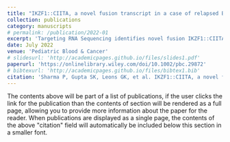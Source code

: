 ```yaml
---
title: "IKZF1::CIITA, a novel fusion transcript in a case of relapsed B‐cell acute lymphoblastic leukemia"
collection: publications
category: manuscripts
# permalink: /publication/2022-01
excerpt: 'Targeting RNA Sequencing identifies novel fusion IKZF1::CIITA in a high-risk 'B-other' B-ALL.'
date: July 2022
venue: 'Pediatric Blood & Cancer'
# slidesurl: 'http://academicpages.github.io/files/slides1.pdf'
paperurl: 'https://onlinelibrary.wiley.com/doi/10.1002/pbc.29872'
# bibtexurl: 'http://academicpages.github.io/files/bibtex1.bib'
citation: 'Sharma P, Gupta SK, Leons GK, et al. IKZF1::CIITA, a novel fusion transcript in a case of relapsed B-cell acute lymphoblastic leukemia. Pediatr Blood Cancer. 2023;70(1):e29872. doi:10.1002/pbc.29872'
---
```

The contents above will be part of a list of publications, if the user clicks the link for the publication than the contents of section will be rendered as a full page, allowing you to provide more information about the paper for the reader. When publications are displayed as a single page, the contents of the above "citation" field will automatically be included below this section in a smaller font.
